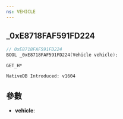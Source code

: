 ```yaml
---
ns: VEHICLE
---
```

## _0xE8718FAF591FD224

```c
// 0xE8718FAF591FD224
BOOL _0xE8718FAF591FD224(Vehicle vehicle);
```

```
GET_H*

NativeDB Introduced: v1604
```

## 參數
* **vehicle**:
